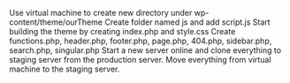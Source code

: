 Use virtual machine to create new directory under wp-content/theme/ourTheme
Create folder named js and add script.js
Start building the theme by creating index.php and style.css
Create functions.php, header.php, footer.php, page.php, 404.php, sidebar.php, search.php, singular.php
Start a new server online and clone everything to staging server from the production server. Move everything from virtual machine to the staging server. 